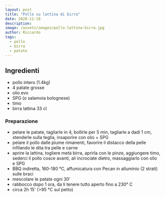 ```yaml
---
layout: post
title: "Pollo su lattina di birra"
date: 2020-11-18
description: 
image: /assets/images/pollo-lattina-birra.jpg
author: Riccardo
tags:
  - pollo
  - birra
  - patate
---
```

## Ingredienti
- pollo intero (1.4kg)
- 4 patate grosse
- olio evo
- SPG (o salamoia bolognese)
- timo
- birra lattina 33 cl

### Preparazione
- pelare le patate, tagliarle in 4, bollirle per 5 min, tagliarle a dadi 1 cm, stenderle sulla teglia, insaporire con olio + SPG
- pelare il pollo dalle piume rimanenti, favorire il distacco della pelle infilando le dita tra pelle e carne
- aprire la lattina, togliere metà birra, aprirla con le pinze, aggiungere timo, sederci il pollo cosce avanti, ali incrociate dietro, massaggiarlo con olio e SPG
- BBQ indiretta, 160-180 °C,  affumicatura con Pecan in alluminio (2 strati) sulle braci
- mescolare le patate ogni 30'
- rabbocco dopo 1 ora, da lì tenere tutto aperto fino a 230° C
- circa 2h 15' (>95 °C sul petto)